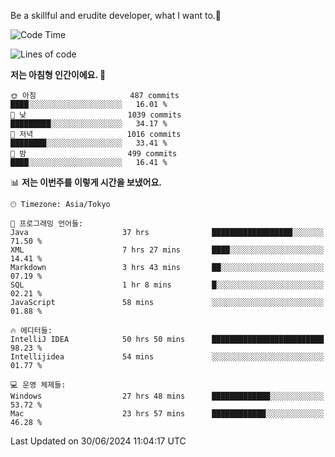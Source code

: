Be a skillful and erudite developer, what I want to.👶

<!--START_SECTION:waka-->
![Code Time](http://img.shields.io/badge/Code%20Time-973%20hrs%208%20mins-blue)

![Lines of code](https://img.shields.io/badge/%EC%A0%80%EB%8A%94%20%EC%97%AC%ED%83%9C%EA%B9%8C%EC%A7%80%20-2.5%20million%20%EC%A4%84%EC%9D%98%20%EC%BD%94%EB%93%9C%EB%A5%BC%20%EC%9E%91%EC%84%B1%ED%96%88%EC%96%B4%EC%9A%94.-blue)

**저는 아침형 인간이에요. 🐤** 

```text
🌞 아침                     487 commits         ████░░░░░░░░░░░░░░░░░░░░░   16.01 % 
🌆 낮　                     1039 commits        █████████░░░░░░░░░░░░░░░░   34.17 % 
🌃 저녁                     1016 commits        ████████░░░░░░░░░░░░░░░░░   33.41 % 
🌙 밤　                     499 commits         ████░░░░░░░░░░░░░░░░░░░░░   16.41 % 
```


📊 **저는 이번주를 이렇게 시간을 보냈어요.** 

```text
🕑︎ Timezone: Asia/Tokyo

💬 프로그래밍 언어들: 
Java                     37 hrs              ██████████████████░░░░░░░   71.50 % 
XML                      7 hrs 27 mins       ████░░░░░░░░░░░░░░░░░░░░░   14.41 % 
Markdown                 3 hrs 43 mins       ██░░░░░░░░░░░░░░░░░░░░░░░   07.19 % 
SQL                      1 hr 8 mins         █░░░░░░░░░░░░░░░░░░░░░░░░   02.21 % 
JavaScript               58 mins             ░░░░░░░░░░░░░░░░░░░░░░░░░   01.88 % 

🔥 에디터들: 
IntelliJ IDEA            50 hrs 50 mins      █████████████████████████   98.23 % 
Intellijidea             54 mins             ░░░░░░░░░░░░░░░░░░░░░░░░░   01.77 % 

💻 운영 체제들: 
Windows                  27 hrs 48 mins      █████████████░░░░░░░░░░░░   53.72 % 
Mac                      23 hrs 57 mins      ████████████░░░░░░░░░░░░░   46.28 % 
```


 Last Updated on 30/06/2024 11:04:17 UTC
<!--END_SECTION:waka-->
